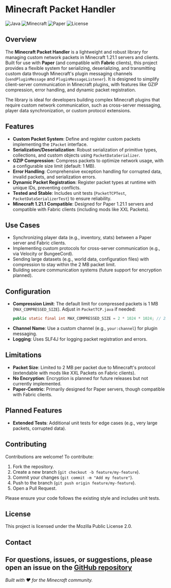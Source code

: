 # Minecraft Packet Handler

![Java](https://img.shields.io/badge/Java-8+-orange)
![Minecraft](https://img.shields.io/badge/Minecraft-1.21.1-blue)
![Paper](https://img.shields.io/badge/Paper-1.21.1-brightgreen)
![License](https://img.shields.io/badge/License-MPL--2.0-yellow)

## Overview

The **Minecraft Packet Handler** is a lightweight and robust library for managing custom network packets in Minecraft 1.21.1 servers and clients. Built for use with **Paper** (and compatible with **Fabric** clients), this project provides a flexible system for serializing, deserializing, and transmitting custom data through Minecraft's plugin messaging channels (`sendPluginMessage` and `PluginMessageListener`). It is designed to simplify client-server communication in Minecraft plugins, with features like GZIP compression, error handling, and dynamic packet registration.

The library is ideal for developers building complex Minecraft plugins that require custom network communication, such as cross-server messaging, player data synchronization, or custom protocol extensions.

## Features

- **Custom Packet System**: Define and register custom packets implementing the `IPacket` interface.
- **Serialization/Deserialization**: Robust serialization of primitive types, collections, and custom objects using `PacketDataSerializer`.
- **GZIP Compression**: Compress packets to optimize network usage, with a configurable size limit (default: 1 MB).
- **Error Handling**: Comprehensive exception handling for corrupted data, invalid packets, and serialization errors.
- **Dynamic Packet Registration**: Register packet types at runtime with unique IDs, preventing conflicts.
- **Tested and Stable**: Includes unit tests (`PacketTCPTest`, `PacketDataSerializerTest`) to ensure reliability.
- **Minecraft 1.21.1 Compatible**: Designed for Paper 1.21.1 servers and compatible with Fabric clients (including mods like XXL Packets).

## Use Cases

- Synchronizing player data (e.g., inventory, stats) between a Paper server and Fabric clients.
- Implementing custom protocols for cross-server communication (e.g., via Velocity or BungeeCord).
- Sending large datasets (e.g., world data, configuration files) with compression to stay within the 2 MB packet limit.
- Building secure communication systems (future support for encryption planned).

## Configuration

- **Compression Limit**: The default limit for compressed packets is 1 MB (`MAX_COMPRESSED_SIZE`). Adjust in `PacketTCP.java` if needed:
  ```java
  public static final int MAX_COMPRESSED_SIZE = 2 * 1024 * 1024; // 2MB
  ```
- **Channel Name**: Use a custom channel (e.g., `your:channel`) for plugin messaging.
- **Logging**: Uses SLF4J for logging packet registration and errors.

## Limitations

- **Packet Size**: Limited to 2 MB per packet due to Minecraft's protocol (extendable with mods like XXL Packets on Fabric clients).
- **No Encryption**: Encryption is planned for future releases but not currently implemented.
- **Paper-Centric**: Primarily designed for Paper servers, though compatible with Fabric clients.

## Planned Features

- **Extended Tests**: Additional unit tests for edge cases (e.g., very large packets, corrupted data).

## Contributing

Contributions are welcome! To contribute:

1. Fork the repository.
2. Create a new branch (`git checkout -b feature/my-feature`).
3. Commit your changes (`git commit -m "Add my feature"`).
4. Push to the branch (`git push origin feature/my-feature`).
5. Open a Pull Request.

Please ensure your code follows the existing style and includes unit tests.

## License

This project is licensed under the Mozilla Public License 2.0.

## Contact

For questions, issues, or suggestions, please open an issue on the [GitHub repository](https://github.com/RazorPlay01/PacketHandler)
---

*Built with ❤️ for the Minecraft community.*
